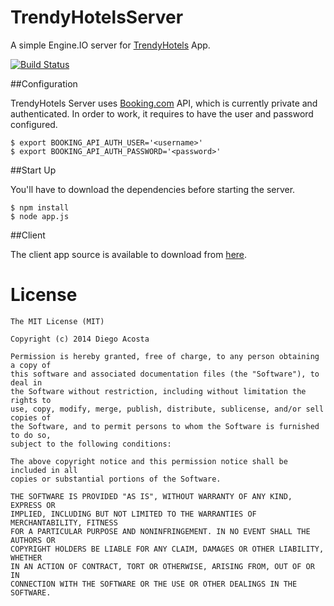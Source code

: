 TrendyHotelsServer
==================

A simple Engine.IO server for [TrendyHotels][1] App.

[![Build Status](https://travis-ci.org/dmacosta/TrendyHotelsServer.png)](https://travis-ci.org/dmacosta/TrendyHotelsServer)

##Configuration

TrendyHotels Server uses [Booking.com][0] API, which is currently private and authenticated. In order to work, it requires to have the user and password configured.

    $ export BOOKING_API_AUTH_USER='<username>'
    $ export BOOKING_API_AUTH_PASSWORD='<password>'
    
##Start Up

You'll have to download the dependencies before starting the server.

    $ npm install
    $ node app.js
    
##Client

The client app source is available to download from [here][1].

License
=======

    The MIT License (MIT)
    
    Copyright (c) 2014 Diego Acosta
    
    Permission is hereby granted, free of charge, to any person obtaining a copy of
    this software and associated documentation files (the "Software"), to deal in
    the Software without restriction, including without limitation the rights to
    use, copy, modify, merge, publish, distribute, sublicense, and/or sell copies of
    the Software, and to permit persons to whom the Software is furnished to do so,
    subject to the following conditions:
    
    The above copyright notice and this permission notice shall be included in all
    copies or substantial portions of the Software.
    
    THE SOFTWARE IS PROVIDED "AS IS", WITHOUT WARRANTY OF ANY KIND, EXPRESS OR
    IMPLIED, INCLUDING BUT NOT LIMITED TO THE WARRANTIES OF MERCHANTABILITY, FITNESS
    FOR A PARTICULAR PURPOSE AND NONINFRINGEMENT. IN NO EVENT SHALL THE AUTHORS OR
    COPYRIGHT HOLDERS BE LIABLE FOR ANY CLAIM, DAMAGES OR OTHER LIABILITY, WHETHER
    IN AN ACTION OF CONTRACT, TORT OR OTHERWISE, ARISING FROM, OUT OF OR IN
    CONNECTION WITH THE SOFTWARE OR THE USE OR OTHER DEALINGS IN THE SOFTWARE.

[0]: http://www.booking.com/
[1]: https://github.com/dmacosta/TrendyHotels


